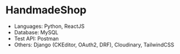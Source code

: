 # HandmadeShop
- Languages: Python, ReactJS
- Database: MySQL
- Test API: Postman
- Others: Django (CKEditor, OAuth2, DRF), Cloudinary, TailwindCSS
